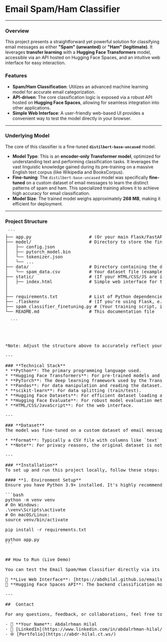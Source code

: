 # **Email Spam/Ham Classifier**

---

### **Overview**
This project presents a straightforward yet powerful solution for classifying email messages as either **"Spam" (unwanted)** or **"Ham" (legitimate)**. It leverages **transfer learning** with a **Hugging Face Transformers** model, accessible via an API hosted on Hugging Face Spaces, and an intuitive web interface for easy interaction.

### **Features**
* **Spam/Ham Classification**: Utilizes an advanced machine learning model for accurate email categorization.
* **API-driven**: The core classification logic is exposed via a robust API hosted on **Hugging Face Spaces**, allowing for seamless integration into other applications.
* **Simple Web Interface**: A user-friendly web-based UI provides a convenient way to test the model directly in your browser.

---

### **Underlying Model**
The core of this classifier is a fine-tuned **`distilbert-base-uncased`** model.

* **Model Type**: This is an **encoder-only Transformer model**, optimized for understanding text and performing classification tasks. It leverages the vast linguistic knowledge gained during its pre-training on a massive English text corpus (like Wikipedia and BooksCorpus).
* **Fine-tuning**: The `distilbert-base-uncased` model was specifically **fine-tuned** on a custom dataset of email messages to learn the distinct patterns of spam and ham. This specialized training allows it to achieve high accuracy for email classification.
* **Model Size**: The trained model weighs approximately **268 MB**, making it efficient for deployment.

---

### **Project Structure**


<pre> ```
├── app.py                      # (Or your main Flask/FastAPI backend API script)
├── model/                      # Directory to store the fine-tuned model and tokenizer
│   ├── config.json
│   ├── pytorch_model.bin
│   └── tokenizer.json
│   └── ...
├── data/                       # Directory containing the dataset
│   └── spam_data.csv           # Your dataset file (example name)
├── static/                     # (If your HTML/CSS/JS are in a static folder for your web app)
│   ├── index.html              # Simple web interface for testing
│  
│   
├── requirements.txt            # List of Python dependencies
├── .flaskenv                   # (If you're using Flask, e.g., for local development)
├── spam_classifier_finetuning.py # (Your training script, if kept separate from app.py)
└── README.md                   # This documentation file

  ``` <pre> 


*Note: Adjust the structure above to accurately reflect your project's actual file organization.*

---

### **Technical Stack**
* **Python**: The primary programming language used.
* **Hugging Face Transformers**: For pre-trained models and efficient fine-tuning.
* **PyTorch**: The deep learning framework used by the Transformer model.
* **Pandas**: For data manipulation and reading the dataset.
* **scikit-learn**: For data splitting (train/test).
* **Hugging Face Datasets**: For efficient dataset loading and preprocessing.
* **Hugging Face Evaluate**: For robust model evaluation metrics (Accuracy, F1-Score).
* **HTML/CSS/JavaScript**: For the web interface.

---

### **Dataset**
The model was fine-tuned on a custom dataset of email messages, labeled as either `ham` (legitimate) or `spam` (unwanted).

* **Format**: Typically a CSV file with columns like `text` (for email content) and `label` (`ham` or `spam`).
* **Note**: For privacy reasons, the original dataset is not included in this repository. The fine-tuning process was conducted using an external dataset.

---

### **Installation**
To set up and run this project locally, follow these steps:

#### **1. Environment Setup**
Ensure you have Python 3.9+ installed. It's highly recommended to use a virtual environment:

```bash
python -m venv venv
# On Windows:
.\venv\Scripts\activate
# On macOS/Linux:
source venv/bin/activate

pip install -r requirements.txt

python app.py
```


## How to Run (Live Demo)

You can test the Email Spam/Ham Classifier directly via its hosted web interface:

🔗 **Live Web Interface**: [https://abdhilal.github.io/emails-spam-ham/](https://abdhilal.github.io/emails-spam-ham/)  
🔗 **Hugging Face Spaces API**: The backend classification model is hosted on Hugging Face Spaces.

---

##  Contact

For any questions, feedback, or collaborations, feel free to reach out:

- 👤 **Your Name**: Abdalrhman Hilal  
- 🔗 [LinkedIn](https://www.linkedin.com/in/abdalrhman-hilal/)  
- 🌐 [Portfolio](https://abdr-hilal.ct.ws/)

